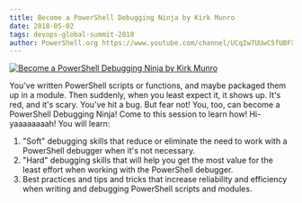 ```yaml
---
title: Become a PowerShell Debugging Ninja by Kirk Munro
date: 2018-05-02
tags: devops-global-summit-2018
author: PowerShell.org https://www.youtube.com/channel/UCqIw7UUwC5fUBFXYX68aMrQ
---
```


[![Become a PowerShell Debugging Ninja by Kirk Munro](https://i3.ytimg.com/vi/zhjU24hbYuI/hqdefault.jpg "Become a PowerShell Debugging Ninja by Kirk Munro")](https://www.youtube.com/watch?v=zhjU24hbYuI)

You've written PowerShell scripts or functions, and maybe packaged them up in a module. Then suddenly, when you least expect it, it shows up. It's red, and it's scary. You've hit a bug. But fear not! You, too, can become a PowerShell Debugging Ninja! Come to this session to learn how! Hi-yaaaaaaaah!
    You will learn:
1. "Soft" debugging skills that reduce or eliminate the need to work with a PowerShell debugger when it's not necessary.
2. "Hard" debugging skills that will help you get the most value for the least effort when working with the PowerShell debugger.
3.  Best practices and tips and tricks that increase reliability and efficiency when writing and debugging PowerShell scripts and modules.
